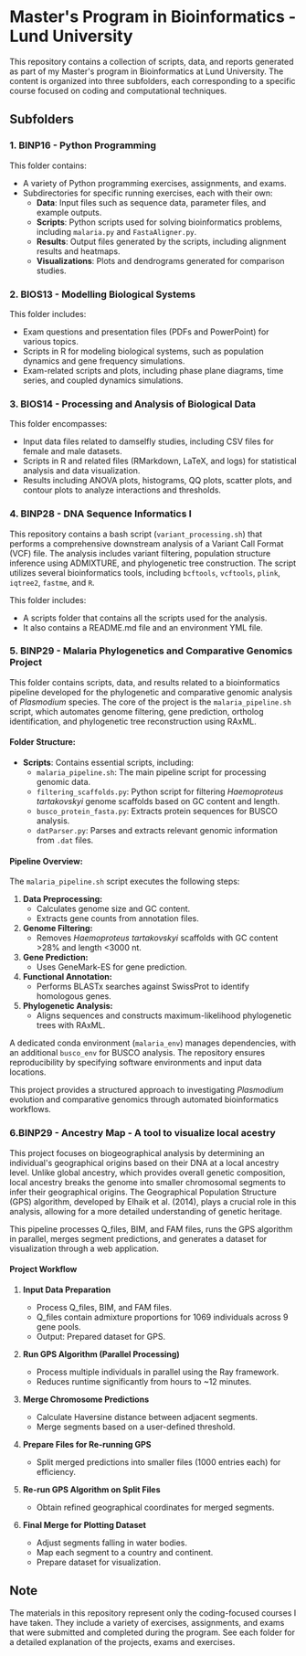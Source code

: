 # Master's Program in Bioinformatics - Lund University

This repository contains a collection of scripts, data, and reports generated as part of my Master's program in Bioinformatics at Lund University. The content is organized into three subfolders, each corresponding to a specific course focused on coding and computational techniques.

## Subfolders

### 1. BINP16 - Python Programming
This folder contains:
- A variety of Python programming exercises, assignments, and exams.
- Subdirectories for specific running exercises, each with their own:
  - **Data**: Input files such as sequence data, parameter files, and example outputs.
  - **Scripts**: Python scripts used for solving bioinformatics problems, including `malaria.py` and `FastaAligner.py`.
  - **Results**: Output files generated by the scripts, including alignment results and heatmaps.
  - **Visualizations**: Plots and dendrograms generated for comparison studies.

### 2. BIOS13 - Modelling Biological Systems
This folder includes:
- Exam questions and presentation files (PDFs and PowerPoint) for various topics.
- Scripts in R for modeling biological systems, such as population dynamics and gene frequency simulations.
- Exam-related scripts and plots, including phase plane diagrams, time series, and coupled dynamics simulations.

### 3. BIOS14 - Processing and Analysis of Biological Data
This folder encompasses:
- Input data files related to damselfly studies, including CSV files for female and male datasets.
- Scripts in R and related files (RMarkdown, LaTeX, and logs) for statistical analysis and data visualization.
- Results including ANOVA plots, histograms, QQ plots, scatter plots, and contour plots to analyze interactions and thresholds.

### 4. BINP28 - DNA Sequence Informatics I

This repository contains a bash script (`variant_processing.sh`) that performs a comprehensive downstream analysis of a Variant Call Format (VCF) file. The analysis includes variant filtering, population structure inference using ADMIXTURE, and phylogenetic tree construction.  The script utilizes several bioinformatics tools, including `bcftools`, `vcftools`, `plink`, `iqtree2`, `fastme`, and `R`.

This folder includes:
- A scripts folder that contains all the scripts used for the analysis.
- It also contains a README.md file and an environment YML file. 

### 5. BINP29 - Malaria Phylogenetics and Comparative Genomics Project

This folder contains scripts, data, and results related to a bioinformatics pipeline developed for the phylogenetic and comparative genomic analysis of *Plasmodium* species. The core of the project is the `malaria_pipeline.sh` script, which automates genome filtering, gene prediction, ortholog identification, and phylogenetic tree reconstruction using RAxML.

#### **Folder Structure:**
- **Scripts**: Contains essential scripts, including:
  - `malaria_pipeline.sh`: The main pipeline script for processing genomic data.
  - `filtering_scaffolds.py`: Python script for filtering *Haemoproteus tartakovskyi* genome scaffolds based on GC content and length.
  - `busco_protein_fasta.py`: Extracts protein sequences for BUSCO analysis.
  - `datParser.py`: Parses and extracts relevant genomic information from `.dat` files.

#### **Pipeline Overview:**
The `malaria_pipeline.sh` script executes the following steps:
1. **Data Preprocessing:**
   - Calculates genome size and GC content.
   - Extracts gene counts from annotation files.
2. **Genome Filtering:**
   - Removes *Haemoproteus tartakovskyi* scaffolds with GC content >28% and length <3000 nt.
3. **Gene Prediction:**
   - Uses GeneMark-ES for gene prediction.
4. **Functional Annotation:**
   - Performs BLASTx searches against SwissProt to identify homologous genes.
5. **Phylogenetic Analysis:**
   - Aligns sequences and constructs maximum-likelihood phylogenetic trees with RAxML.

A dedicated conda environment (`malaria_env`) manages dependencies, with an additional `busco_env` for BUSCO analysis. The repository ensures reproducibility by specifying software environments and input data locations.

This project provides a structured approach to investigating *Plasmodium* evolution and comparative genomics through automated bioinformatics workflows.

### 6.BINP29 - Ancestry Map - A tool to visualize local acestry

This project focuses on biogeographical analysis by determining an individual's geographical origins based on their DNA at a local ancestry level. Unlike global ancestry, which provides overall genetic composition, local ancestry breaks the genome into smaller chromosomal segments to infer their geographical origins. The Geographical Population Structure (GPS) algorithm, developed by Elhaik et al. (2014), plays a crucial role in this analysis, allowing for a more detailed understanding of genetic heritage.

This pipeline processes Q_files, BIM, and FAM files, runs the GPS algorithm in parallel, merges segment predictions, and generates a dataset for visualization through a web application.

#### Project Workflow

1. **Input Data Preparation**
   - Process Q_files, BIM, and FAM files.
   - Q_files contain admixture proportions for 1069 individuals across 9 gene pools.
   - Output: Prepared dataset for GPS.

2. **Run GPS Algorithm (Parallel Processing)**
   - Process multiple individuals in parallel using the Ray framework.
   - Reduces runtime significantly from hours to ~12 minutes.

3. **Merge Chromosome Predictions**
   - Calculate Haversine distance between adjacent segments.
   - Merge segments based on a user-defined threshold.

4. **Prepare Files for Re-running GPS**
   - Split merged predictions into smaller files (1000 entries each) for efficiency.

5. **Re-run GPS Algorithm on Split Files**
   - Obtain refined geographical coordinates for merged segments.

6. **Final Merge for Plotting Dataset**
   - Adjust segments falling in water bodies.
   - Map each segment to a country and continent.
   - Prepare dataset for visualization.


## Note
The materials in this repository represent only the coding-focused courses I have taken. They include a variety of exercises, assignments, and exams that were submitted and completed during the program. See each folder for a detailed explanation of the projects, exams and exercises.
